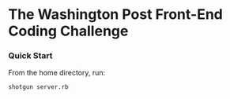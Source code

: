 # The Washington Post Front-End Coding Challenge

### Quick Start 

From the home directory, run:

```
shotgun server.rb
```

